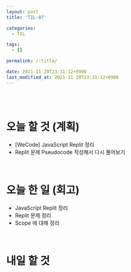 ```yaml
---
layout: post
title: 'TIL-07'

categories:
  - TIL

tags:
  - []

permalink: /:title/

date: 2021-11-20T23:31:12+0900
last_modified_at: 2021-11-20T23:31:12+0900
---
```


<br>
<br>

# 오늘 할 것 (계획)

- [WeCode] JavaScript Replit 정리
- Replit 문제 Pseudocode 작성해서 다시 풀어보기

<br>

# 오늘 한 일 (회고)

- JavaScript Replit 정리
- Replit 문제 정리
- Scope 에 대해 정리

<br>

# 내일 할 것
